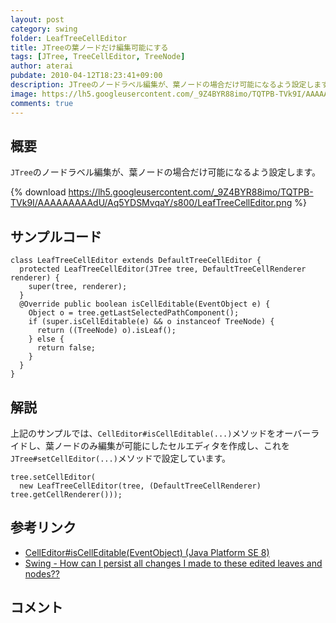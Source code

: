 ```yaml
---
layout: post
category: swing
folder: LeafTreeCellEditor
title: JTreeの葉ノードだけ編集可能にする
tags: [JTree, TreeCellEditor, TreeNode]
author: aterai
pubdate: 2010-04-12T18:23:41+09:00
description: JTreeのノードラベル編集が、葉ノードの場合だけ可能になるよう設定します。
image: https://lh5.googleusercontent.com/_9Z4BYR88imo/TQTPB-TVk9I/AAAAAAAAAdU/Aq5YDSMvqaY/s800/LeafTreeCellEditor.png
comments: true
---
```

## 概要
`JTree`のノードラベル編集が、葉ノードの場合だけ可能になるよう設定します。

{% download https://lh5.googleusercontent.com/_9Z4BYR88imo/TQTPB-TVk9I/AAAAAAAAAdU/Aq5YDSMvqaY/s800/LeafTreeCellEditor.png %}

## サンプルコード
<pre class="prettyprint"><code>class LeafTreeCellEditor extends DefaultTreeCellEditor {
  protected LeafTreeCellEditor(JTree tree, DefaultTreeCellRenderer renderer) {
    super(tree, renderer);
  }
  @Override public boolean isCellEditable(EventObject e) {
    Object o = tree.getLastSelectedPathComponent();
    if (super.isCellEditable(e) &amp;&amp; o instanceof TreeNode) {
      return ((TreeNode) o).isLeaf();
    } else {
      return false;
    }
  }
}
</code></pre>

## 解説
上記のサンプルでは、`CellEditor#isCellEditable(...)`メソッドをオーバーライドし、葉ノードのみ編集が可能にしたセルエディタを作成し、これを`JTree#setCellEditor(...)`メソッドで設定しています。

<pre class="prettyprint"><code>tree.setCellEditor(
  new LeafTreeCellEditor(tree, (DefaultTreeCellRenderer) tree.getCellRenderer()));
</code></pre>

## 参考リンク
- [CellEditor#isCellEditable(EventObject) (Java Platform SE 8)](https://docs.oracle.com/javase/jp/8/docs/api/javax/swing/CellEditor.html#isCellEditable-java.util.EventObject-)
- [Swing - How can I persist all changes I made to these edited leaves and nodes??](https://community.oracle.com/thread/1371600)

<!-- dummy comment line for breaking list -->

## コメント
